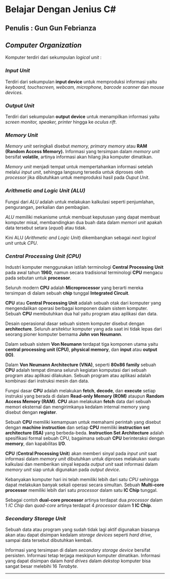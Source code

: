 # Belajar Dengan Jenius C#

## Penulis : Gun Gun Febrianza

## *Computer Organization*

Komputer terdiri dari sekumpulan *logical unit* :

### *Input Unit*

Terdiri dari sekumpulan **input device** untuk memproduksi informasi yaitu *keyboard, touchscreen, webcam, microphone, barcode scanner* dan *mouse devices.*

### *Output Unit*

Terdiri dari sekumpulan **output device** untuk menampilkan informasi yaitu *screen monitor, speaker, printer* hingga ke *oculus rift*. 

### *Memory Unit*

*Memory unit* seringkali disebut *memory, primary memory* atau **RAM (Random Access Memory).** Informasi yang tersimpan dalam *memory unit* bersifat **volatile**, artinya informasi akan hilang jika komputer dimatikan. 

*Memory unit* menjadi tempat untuk mempertahankan informasi setelah melalui *input unit*, sehingga langsung tersedia untuk diproses oleh *processor* jika dibutuhkan untuk memproduksi hasil pada *Ouput Unit*.

### *Arithmetic and Logic Unit (ALU)*

Fungsi dari *ALU* adalah untuk melakukan kalkulasi seperti penjumlahan, pengurangan, perkalian dan pembagian. 

*ALU* memiliki mekanisme untuk membuat keputusan yang dapat membuat komputer misal, membandingkan dua buah data dalam *memori unit* apakah data tersebut setara (*equal*) atau tidak. 

Kini ALU (*Arithmetic and Logic Unit*) dikembangkan sebagai *next logical unit* untuk *CPU*.

### *Central Processing Unit (CPU)*

Industri komputer menggunakan istilah terminologi **Central Processing Unit** pada awal tahun **1960**, namun secara tradisional terminologi **CPU** mengacu pada  sebutan untuk **processor**. 

Seluruh modern **CPU** adalah **Microprocessor** yang berarti mereka tersimpan di dalam sebuah **chip** tunggal **Integrated Circuit**. 

**CPU** atau **Central Processing Unit** adalah sebuah otak dari komputer yang mengendalikan operasi berbagai komponen dalam sistem komputer. Sebuah **CPU** membutuhkan dua hal yaitu program atau aplikasi dan data. 

Desain operasional dasar sebuah sistem komputer disebut dengan **architecture**. Seluruh arsitektur komputer yang ada saat ini tidak lepas dari seorang pioner komputer bernama **John von Neumann**. 

Dalam sebuah sistem **Von Neumann** terdapat tiga komponen utama yaitu **central processing unit (CPU)**, **physical memory**, dan **input** atau **output (IO)**. 

Dalam **Von Neumann Architecture (VNA)**, seperti **80x86 family** sebuah **CPU** adalah tempat dimana seluruh kegiatan komputasi dari sebuah program atau aplikasi dilakukan. Sebuah program atau aplikasi adalah kombinasi dari instruksi mesin dan data.

Fungsi dasar **CPU** adalah melakukan **fetch**, **decode**, dan **execute** setiap instruksi yang berada di dalam **Read-only Memory (ROM)** ataupun **Random Access Memory (RAM)**. **CPU** akan melakukan **fetch** data dari sebuah memori eksternal dan mengirimkanya kedalam internal memory yang disebut dengan **register**. 

Sebuah **CPU** memiliki kemampuan untuk memahami perintah yang disebut dengan **machine instruction** dan setiap **CPU** memiliki **instruction set architecture (ISA)** yang berbeda-beda. **Instruction Set Architecture** adalah spesifikasi formal sebuah CPU, bagaimana sebuah **CPU** berinteraksi dengan **memory**, dan kapabilitas **I/O**. 

**CPU** (**Central Processing Unit**) akan memberi sinyal pada *input unit* saat informasi dalam *memory unit* dibutuhkan untuk diproses melakukan suatu kalkulasi dan memberikan sinyal kepada *output unit* saat informasi dalam *memory unit* siap untuk digunakan pada *output device*.

Kebanyakan komputer hari ini telah memiliki lebih dari satu *CPU* sehingga dapat melakukan banyak sekali operasi secara simultan. Sebuah **Multi-core processor** memiliki lebih dari satu *processor* dalam satu **IC Chip** tunggal. 

Sebagai contoh **dual-core processor** artinya terdapat dua *processor* dalam 1 *IC Chip* dan *quad-core* artinya terdapat 4 *processor* dalam **1** **IC Chip**.

### *Secondary Storage Unit*

Sebuah data atau program yang sudah tidak lagi aktif digunakan biasanya akan atau dapat disimpan kedalam *storage devices* seperti *hard drive*, sampai data tersebut dibutuhkan kembali. 

Informasi yang tersimpan di dalam *secondary storage device* bersifat persisten. Informasi tetap terjaga meskipun komputer dimatikan. Informasi yang dapat disimpan dalam *hard drives* dalam *dekstop* komputer bisa sangat besar melebihi 16 *Terabyte*. 

---------------------

